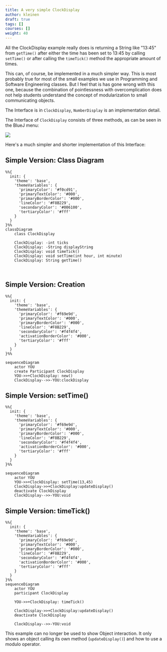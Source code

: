 ```yaml
---
title: A very simple ClockDisplay
author: kleinen
draft: true
tags: []
courses: []
weight: 40
---
```



All the ClockDisplay example really does is returning a String like "13:45" from `getTime()`  after either the time has been set to 13:45 by calling `setTime()` or after calling the `timeTick()` method the appropriate amount of times.

This can, of course, be implemented in a much simpler way. This is most probably true for most of the small examples we use in Programming and Software Engineering classes.
But I feel that is has gone wrong with this one, because the combination of pointlessness with overcomplication 
does not help students understand the concept of modularization to small communicating objects.


The Interface is in `ClockDisplay`, `NumberDisplay` is an implementation detail.

The Interface of `ClockDisplay` consists of three methods, as can be seen in the BlueJ menu:

![](../images/cd_interface.jpg)


Here's a much simpler and shorter implementation of this Interface:

## Simple Version: Class Diagram
```mermaid
%%{
  init: {
    'theme': 'base',
    'themeVariables': {
      'primaryColor': '#f0cd91', 
      'primaryTextColor': '#000',
      'primaryBorderColor': '#000',
      'lineColor': '#F8B229',
      'secondaryColor': '#006100',
      'tertiaryColor': '#fff'
    }
  }
}%%
classDiagram
    class ClockDisplay

    ClockDisplay: -int ticks
    ClockDisplay: -String displayString
    ClockDisplay: void timeTick()
    ClockDisplay: void setTime(int hour, int minute)
    ClockDisplay: String getTime()
    
    

```


## Simple Version: Creation
```mermaid
%%{
  init: {
    'theme': 'base',
    'themeVariables': {
      'primaryColor': '#f69e9d', 
      'primaryTextColor': '#000',
      'primaryBorderColor': '#000',
      'lineColor': '#F8B229',
      'secondaryColor': '#f4f4f4',
      'activationBorderColor': '#000',
      'tertiaryColor': '#fff'
    }
  }
}%%

sequenceDiagram
    actor YOU
    create Participant ClockDisplay
    YOU->>+ClockDisplay: new()
    ClockDisplay-->>-YOU:clockDisplay

```
## Simple Version: setTime()
```mermaid
%%{
  init: {
    'theme': 'base',
    'themeVariables': {
      'primaryColor': '#f69e9d', 
      'primaryTextColor': '#000',
      'primaryBorderColor': '#000',
      'lineColor': '#F8B229',
      'secondaryColor': '#f4f4f4',
      'activationBorderColor': '#000',
      'tertiaryColor': '#fff'
    }
  }
}%%

sequenceDiagram
    actor YOU
    YOU->>+ClockDisplay: setTime(13,45)
    ClockDisplay->>+ClockDisplay:updateDisplay()
    deactivate ClockDisplay
    ClockDisplay-->>-YOU:void

```
## Simple Version: timeTick()

```mermaid
%%{
  init: {
    'theme': 'base',
    'themeVariables': {
      'primaryColor': '#f69e9d', 
      'primaryTextColor': '#000',
      'primaryBorderColor': '#000',
      'lineColor': '#F8B229',
      'secondaryColor': '#f4f4f4',
      'activationBorderColor': '#000',
      'tertiaryColor': '#fff'
    }
  }
}%%
sequenceDiagram
    actor YOU
    participant ClockDisplay

    YOU->>+ClockDisplay: timeTick()
    
    ClockDisplay->>+ClockDisplay:updateDisplay()
    deactivate ClockDisplay

    ClockDisplay-->>-YOU:void

```

This example can no longer be used to show Object interaction. It only shows an object calling its own method (`updateDisplay()`) and how to use a modulo operator.

